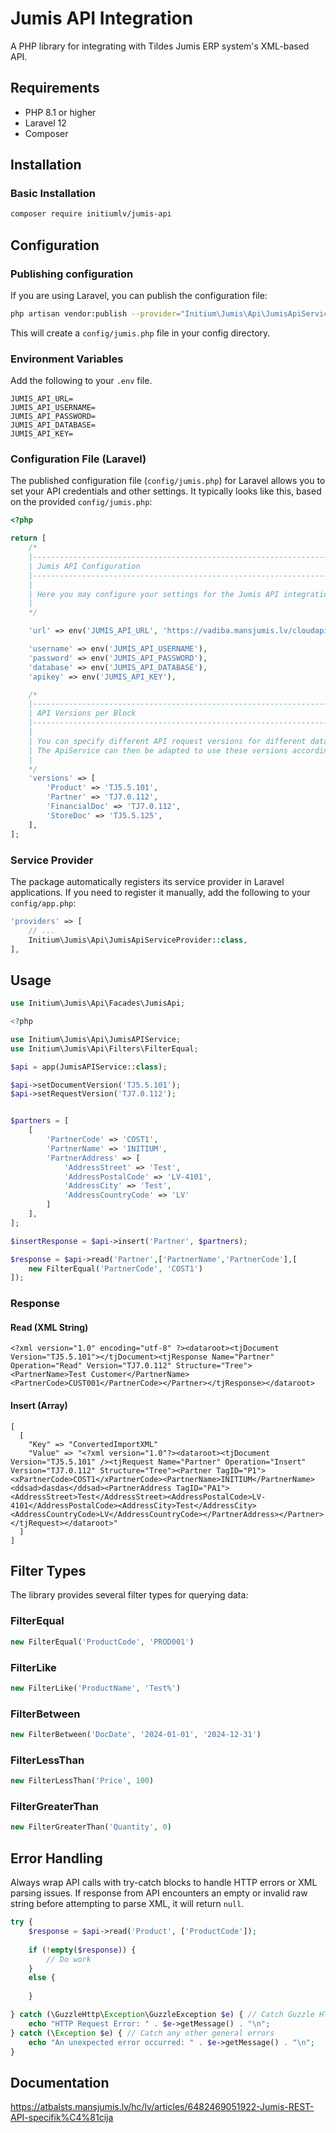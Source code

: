 # Jumis API Integration

A PHP library for integrating with Tildes Jumis ERP system's XML-based API.

## Requirements

- PHP 8.1 or higher
- Laravel 12
- Composer

## Installation

### Basic Installation

```bash
composer require initiumlv/jumis-api
```



## Configuration

### Publishing configuration

If you are using Laravel, you can publish the configuration file:

```bash
php artisan vendor:publish --provider="Initium\Jumis\Api\JumisApiServiceProvider"
```

This will create a `config/jumis.php` file in your config directory.

### Environment Variables

Add the following to your `.env` file.

```env
JUMIS_API_URL=
JUMIS_API_USERNAME=
JUMIS_API_PASSWORD=
JUMIS_API_DATABASE=
JUMIS_API_KEY=
```

### Configuration File (Laravel)

The published configuration file (`config/jumis.php`) for Laravel allows you to set your API credentials and other settings. It typically looks like this, based on the provided `config/jumis.php`:

```php
<?php

return [
    /*
    |--------------------------------------------------------------------------
    | Jumis API Configuration
    |--------------------------------------------------------------------------
    |
    | Here you may configure your settings for the Jumis API integration.
    |
    */

    'url' => env('JUMIS_API_URL', 'https://vadiba.mansjumis.lv/cloudapi/JumisImportExportService.ImportExportService.svc'),

    'username' => env('JUMIS_API_USERNAME'),
    'password' => env('JUMIS_API_PASSWORD'),
    'database' => env('JUMIS_API_DATABASE'),
    'apikey' => env('JUMIS_API_KEY'),

    /*
    |--------------------------------------------------------------------------
    | API Versions per Block
    |--------------------------------------------------------------------------
    |
    | You can specify different API request versions for different data blocks.
    | The ApiService can then be adapted to use these versions accordingly.
    |
    */
    'versions' => [
        'Product' => 'TJ5.5.101',
        'Partner' => 'TJ7.0.112',
        'FinancialDoc' => 'TJ7.0.112',
        'StoreDoc' => 'TJ5.5.125',
    ],
];
```

### Service Provider

The package automatically registers its service provider in Laravel applications. If you need to register it manually, add the following to your `config/app.php`:

```php
'providers' => [
    // ...
    Initium\Jumis\Api\JumisApiServiceProvider::class,
],
```

## Usage

```php
use Initium\Jumis\Api\Facades\JumisApi;

<?php

use Initium\Jumis\Api\JumisAPIService;
use Initium\Jumis\Api\Filters\FilterEqual;

$api = app(JumisAPIService::class);

$api->setDocumentVersion('TJ5.5.101');
$api->setRequestVersion('TJ7.0.112');


$partners = [
    [
        'PartnerCode' => 'COST1',
        'PartnerName' => 'INITIUM',
        'PartnerAddress' => [
            'AddressStreet' => 'Test',
            'AddressPostalCode' => 'LV-4101',
            'AddressCity' => 'Test',
            'AddressCountryCode' => 'LV'
        ]
    ],
];

$insertResponse = $api->insert('Partner', $partners);

$response = $api->read('Partner',['PartnerName','PartnerCode'],[
    new FilterEqual('PartnerCode', 'COST1')
]);
```

### Response

#### Read (XML String)
```
<?xml version="1.0" encoding="utf-8" ?><dataroot><tjDocument Version="TJ5.5.101"></tjDocument><tjResponse Name="Partner" Operation="Read" Version="TJ7.0.112" Structure="Tree"><PartnerName>Test Customer</PartnerName><PartnerCode>CUST001</PartnerCode></Partner></tjResponse></dataroot>
```
#### Insert (Array)
```
[
  [
    "Key" => "ConvertedImportXML"
    "Value" => "<?xml version="1.0"?><dataroot><tjDocument Version="TJ5.5.101" /><tjRequest Name="Partner" Operation="Insert" Version="TJ7.0.112" Structure="Tree"><Partner TagID="P1"><xPartnerCode>COST1</xPartnerCode><PartnerName>INITIUM</PartnerName><ddsad>dasdas</ddsad><PartnerAddress TagID="PA1"><AddressStreet>Test</AddressStreet><AddressPostalCode>LV-4101</AddressPostalCode><AddressCity>Test</AddressCity><AddressCountryCode>LV</AddressCountryCode></PartnerAddress></Partner></tjRequest></dataroot>"
  ]
]
```



## Filter Types

The library provides several filter types for querying data:

### FilterEqual
```php
new FilterEqual('ProductCode', 'PROD001')
```
### FilterLike
```php
new FilterLike('ProductName', 'Test%')
```

### FilterBetween
```php
new FilterBetween('DocDate', '2024-01-01', '2024-12-31')
```

### FilterLessThan
```php
new FilterLessThan('Price', 100)
```

### FilterGreaterThan
```php
new FilterGreaterThan('Quantity', 0)
```

## Error Handling
Always wrap API calls with try-catch blocks to handle HTTP errors or XML parsing issues.
If response from API encounters an empty or invalid raw string before attempting to parse XML, it will return `null`.

```php
try {
    $response = $api->read('Product', ['ProductCode']);
    
    if (!empty($response)) {
        // Do work
    }
    else {
       
    }

} catch (\GuzzleHttp\Exception\GuzzleException $e) { // Catch Guzzle HTTP errors
    echo "HTTP Request Error: " . $e->getMessage() . "\n";
} catch (\Exception $e) { // Catch any other general errors
    echo "An unexpected error occurred: " . $e->getMessage() . "\n";
}
```

## Documentation

https://atbalsts.mansjumis.lv/hc/lv/articles/6482469051922-Jumis-REST-API-specifik%C4%81cija